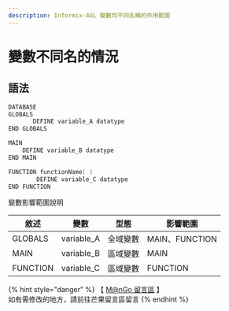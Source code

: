 ```yaml
---
description: Informix-4GL 變數均不同名稱的作用範圍
---
```


# 變數不同名的情況

## 語法

```objectivec
DATABASE
GLOBALS
       DEFINE variable_A datatype
END GLOBALS

MAIN
    DEFINE variable_B datatype
END MAIN

FUNCTION functionName( )
        DEFINE variable_C datatype
END FUNCTION
```

變數影響範圍說明

| 敘述       | 變數          | 型態   | 影響範圍          |
| -------- | ----------- | ---- | ------------- |
| GLOBALS  | variable\_A | 全域變數 | MAIN、FUNCTION |
| MAIN     | variable\_B | 區域變數 | MAIN          |
| FUNCTION | variable\_C | 區域變數 | FUNCTION      |

{% hint style="danger" %}
【 [M@nGo 留言區](https://give0714.pixnet.net/blog/post/45997210-informix-4gl-%E8%AE%8A%E6%95%B8%E7%AF%84%E5%9C%8D) 】\
如有需修改的地方，請前往芒果留言區留言
{% endhint %}
